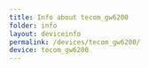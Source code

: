 ```yaml
---
title: Info about tecom_gw6200
folder: info
layout: deviceinfo
permalink: /devices/tecom_gw6200/
device: tecom_gw6200
---
```

